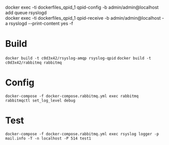 docker exec -ti dockerfiles_qpid_1 qpid-config -b admin/admin@localhost add queue rsyslogd  
docker exec -ti dockerfiles_qpid_1 qpid-receive -b admin/admin@localhost -a rsyslogd --print-content yes -f

# Build

`docker build -t c0d3x42/rsyslog-amqp rsyslog-qpid`
`docker build -t c0d3x42/rabbitmq rabbitmq`

# Config

`docker-compose -f docker-compose.rabbitmq.yml exec rabbitmq rabbitmqctl set_log_level debug`

# Test

`docker-compose -f docker-compose.rabbitmq.yml exec rsyslog logger -p mail.info -T -n localhost -P 514 test1`
